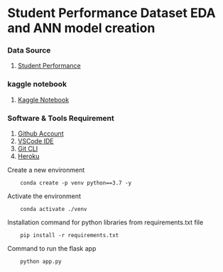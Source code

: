 # Student Performance Dataset EDA and ANN model creation

### Data Source 
1. [Student Performance](https://www.kaggle.com/datasets/whenamancodes/student-performance)

### kaggle notebook
1. [Kaggle Notebook](https://www.kaggle.com/code/biswajit01/student-performance-prediction/notebook)

### Software & Tools Requirement

1. [Github Account](https://github.com)
2. [VSCode IDE](https://code.visualstudio.com)
3. [Git CLI](https://git-scm.com/downloads)
4. [Heroku](https://www.heroku.com)

Create a new environment

```  
    conda create -p venv python==3.7 -y
```
Activate the environment

``` 
    conda activate ./venv
```
Installation command for python libraries from requirements.txt file

```
    pip install -r requirements.txt
```
Command to run the flask app 

```
    python app.py
```
